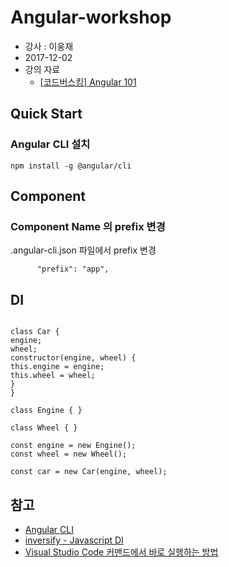 # Angular-workshop

 - 강사 : 이웅재
 - 2017-12-02
 - 강의 자료
   - [[코드버스킹] Angular 101](https://slides.com/woongjae/angular101-1/)
 

## Quick Start 

### Angular CLI 설치

```
npm install -g @angular/cli
```

## Component 

### Component Name 의 prefix 변경 

.angular-cli.json 파일에서 prefix 변경

```
      "prefix": "app",
```


## DI

```

class Car {
engine;
wheel;
constructor(engine, wheel) {
this.engine = engine;
this.wheel = wheel;
}
}

class Engine { }

class Wheel { }

const engine = new Engine();
const wheel = new Wheel();

const car = new Car(engine, wheel);

```

## 참고

  - [Angular CLI](https://cli.angular.io/)
  - [inversify - Javascript DI](https://www.npmjs.com/package/inversify)
  - [Visual Studio Code 커맨드에서 바로 실행하는 방법](http://ilseokoh.com/2017/01/04/visual-studio-code-%EC%BB%A4%EB%A7%A8%EB%93%9C%EC%97%90%EC%84%9C-%EB%B0%94%EB%A1%9C-%EC%8B%A4%ED%96%89%ED%95%98%EB%8A%94-%EB%B0%A9%EB%B2%95/)

